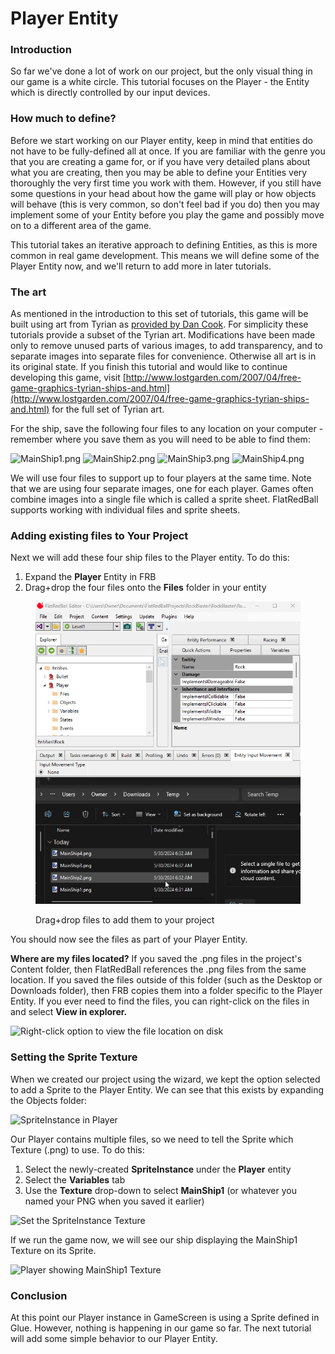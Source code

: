 # Player Entity

### Introduction

So far we've done a lot of work on our project, but the only visual thing in our game is a white circle. This tutorial focuses on the Player - the Entity which is directly controlled by our input devices.

### How much to define?

Before we start working on our Player entity, keep in mind that entities do not have to be fully-defined all at once. If you are familiar with the genre you that you are creating a game for, or if you have very detailed plans about what you are creating, then you may be able to define your Entities very thoroughly the very first time you work with them. However, if you still have some questions in your head about how the game will play or how objects will behave (this is very common, so don't feel bad if you do) then you may implement some of your Entity before you play the game and possibly move on to a different area of the game.

This tutorial takes an iterative approach to defining Entities, as this is more common in real game development. This means we will define some of the Player Entity now, and we'll return to add more in later tutorials.

### The art

As mentioned in the introduction to this set of tutorials, this game will be built using art from Tyrian as [provided by Dan Cook](http://www.lostgarden.com/2007/04/free-game-graphics-tyrian-ships-and.html). For simplicity these tutorials provide a subset of the Tyrian art. Modifications have been made only to remove unused parts of various images, to add transparency, and to separate images into separate files for convenience. Otherwise all art is in its original state. If you finish this tutorial and would like to continue developing this game, visit [http://www.lostgarden.com/2007/04/free-game-graphics-tyrian-ships-and.html](http://www.lostgarden.com/2007/04/free-game-graphics-tyrian-ships-and.html) for the full set of Tyrian art.

For the ship, save the following four files to any location on your computer - remember where you save them as you will need to be able to find them:&#x20;

![MainShip1.png](../../media/migrated\_media-MainShip1.png) ![MainShip2.png](../../media/migrated\_media-MainShip2.png) ![MainShip3.png](../../media/migrated\_media-MainShip3.png) ![MainShip4.png](../../media/migrated\_media-MainShip4.png)&#x20;

We will use four files to support up to four players at the same time. Note that we are using four separate images, one for each player. Games often combine images into a single file which is called a sprite sheet. FlatRedBall supports working with individual files and sprite sheets.

### Adding existing files to Your Project

Next we will add these four ship files to the Player entity. To do this:

1. Expand the **Player** Entity in FRB
2. Drag+drop the four files onto the **Files** folder in your entity

<figure><img src="../../.gitbook/assets/30_06 33 39.gif" alt=""><figcaption><p>Drag+drop files to add them to your project</p></figcaption></figure>

You should now see the files as part of your Player Entity.

**Where are my files located?** If you saved the .png files in the project's Content folder, then FlatRedBall references the .png files from the same location. If you saved the files outside of this folder (such as the Desktop or Downloads folder), then FRB copies them into a folder specific to the Player Entity. If you ever need to find the files, you can right-click on the files in and select **View in explorer.**

![Right-click option to view the file location on disk](<../../.gitbook/assets/30\_06 35 11.png>)

### Setting the Sprite Texture

When we created our project using the wizard, we kept the option selected to add a Sprite to the Player Entity. We can see that this exists by expanding the Objects folder:

![SpriteInstance in Player](<../../.gitbook/assets/30\_06 38 22.png>)

Our Player contains multiple files, so we need to tell the Sprite which Texture (.png) to use. To do this:

1. Select the newly-created **SpriteInstance** under the **Player** entity
2. Select the **Variables** tab
3. Use the **Texture** drop-down to select **MainShip1** (or whatever you named your PNG when you saved it earlier)

![Set the SpriteInstance Texture](<../../.gitbook/assets/30\_06 40 23.png>)

If we run the game now, we will see our ship displaying the MainShip1 Texture on its Sprite.

![Player showing MainShip1 Texture](../../media/2021-03-img\_604cf6d4c6dec.png)



### Conclusion

At this point our Player instance in GameScreen is using a Sprite defined in Glue. However, nothing is happening in our game so far. The next tutorial will add some simple behavior to our Player Entity.&#x20;
